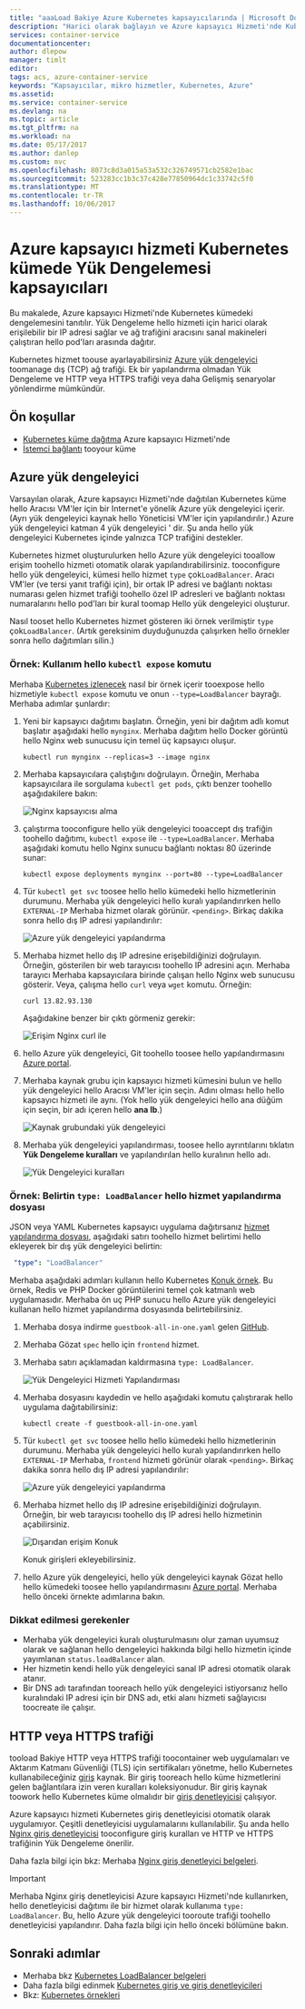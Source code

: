 ```yaml
---
title: "aaaLoad Bakiye Azure Kubernetes kapsayıcılarında | Microsoft Docs"
description: "Harici olarak bağlayın ve Azure kapsayıcı Hizmeti'nde Kubernetes kümedeki birden çok kapsayıcı arasında Yük Dengelemesi."
services: container-service
documentationcenter: 
author: dlepow
manager: timlt
editor: 
tags: acs, azure-container-service
keywords: "Kapsayıcılar, mikro hizmetler, Kubernetes, Azure"
ms.assetid: 
ms.service: container-service
ms.devlang: na
ms.topic: article
ms.tgt_pltfrm: na
ms.workload: na
ms.date: 05/17/2017
ms.author: danlep
ms.custom: mvc
ms.openlocfilehash: 8073c8d3a015a53a532c326749571cb2582e1bac
ms.sourcegitcommit: 523283cc1b3c37c428e77850964dc1c33742c5f0
ms.translationtype: MT
ms.contentlocale: tr-TR
ms.lasthandoff: 10/06/2017
---
```

# <a name="load-balance-containers-in-a-kubernetes-cluster-in-azure-container-service"></a>Azure kapsayıcı hizmeti Kubernetes kümede Yük Dengelemesi kapsayıcıları 
Bu makalede, Azure kapsayıcı Hizmeti'nde Kubernetes kümedeki dengelemesini tanıtılır. Yük Dengeleme hello hizmeti için harici olarak erişilebilir bir IP adresi sağlar ve ağ trafiğini aracısını sanal makineleri çalıştıran hello pod'ları arasında dağıtır.

Kubernetes hizmet toouse ayarlayabilirsiniz [Azure yük dengeleyici](../../load-balancer/load-balancer-overview.md) toomanage dış (TCP) ağ trafiği. Ek bir yapılandırma olmadan Yük Dengeleme ve HTTP veya HTTPS trafiği veya daha Gelişmiş senaryolar yönlendirme mümkündür.

## <a name="prerequisites"></a>Ön koşullar
* [Kubernetes küme dağıtma](container-service-kubernetes-walkthrough.md) Azure kapsayıcı Hizmeti'nde
* [İstemci bağlantı](../container-service-connect.md) tooyour küme

## <a name="azure-load-balancer"></a>Azure yük dengeleyici

Varsayılan olarak, Azure kapsayıcı Hizmeti'nde dağıtılan Kubernetes küme hello Aracısı VM'ler için bir Internet'e yönelik Azure yük dengeleyici içerir. (Ayrı yük dengeleyici kaynak hello Yöneticisi VM'ler için yapılandırılır.) Azure yük dengeleyici katman 4 yük dengeleyici ' dir. Şu anda hello yük dengeleyici Kubernetes içinde yalnızca TCP trafiğini destekler.

Kubernetes hizmet oluşturulurken hello Azure yük dengeleyici tooallow erişim toohello hizmeti otomatik olarak yapılandırabilirsiniz. tooconfigure hello yük dengeleyici, kümesi hello hizmet `type` çok`LoadBalancer`. Aracı VM'ler (ve tersi yanıt trafiği için), bir ortak IP adresi ve bağlantı noktası numarası gelen hizmet trafiği toohello özel IP adresleri ve bağlantı noktası numaralarını hello pod'ları bir kural toomap Hello yük dengeleyici oluşturur. 

 Nasıl tooset hello Kubernetes hizmet gösteren iki örnek verilmiştir `type` çok`LoadBalancer`. (Artık gereksinim duyduğunuzda çalışırken hello örnekler sonra hello dağıtımları silin.)

### <a name="example-use-hello-kubectl-expose-command"></a>Örnek: Kullanım hello `kubectl expose` komutu 
Merhaba [Kubernetes izlenecek](container-service-kubernetes-walkthrough.md) nasıl bir örnek içerir tooexpose hello hizmetiyle `kubectl expose` komutu ve onun `--type=LoadBalancer` bayrağı. Merhaba adımlar şunlardır:

1. Yeni bir kapsayıcı dağıtımı başlatın. Örneğin, yeni bir dağıtım adlı komut başlatır aşağıdaki hello `mynginx`. Merhaba dağıtım hello Docker görüntü hello Nginx web sunucusu için temel üç kapsayıcı oluşur.

    ```console
    kubectl run mynginx --replicas=3 --image nginx
    ```
2. Merhaba kapsayıcılara çalıştığını doğrulayın. Örneğin, Merhaba kapsayıcılara ile sorgulama `kubectl get pods`, çıktı benzer toohello aşağıdakilere bakın:

    ![Nginx kapsayıcısı alma](./media/container-service-kubernetes-load-balancing/nginx-get-pods.png)

3. çalıştırma tooconfigure hello yük dengeleyici tooaccept dış trafiğin toohello dağıtımı, `kubectl expose` ile `--type=LoadBalancer`. Merhaba aşağıdaki komutu hello Nginx sunucu bağlantı noktası 80 üzerinde sunar:

    ```console
    kubectl expose deployments mynginx --port=80 --type=LoadBalancer
    ```

4. Tür `kubectl get svc` toosee hello hello kümedeki hello hizmetlerinin durumunu. Merhaba yük dengeleyici hello kuralı yapılandırırken hello `EXTERNAL-IP` Merhaba hizmet olarak görünür. `<pending>`. Birkaç dakika sonra hello dış IP adresi yapılandırılır: 

    ![Azure yük dengeleyici yapılandırma](./media/container-service-kubernetes-load-balancing/nginx-external-ip.png)

5. Merhaba hizmet hello dış IP adresine erişebildiğinizi doğrulayın. Örneğin, gösterilen bir web tarayıcısı toohello IP adresini açın. Merhaba tarayıcı Merhaba kapsayıcılara birinde çalışan hello Nginx web sunucusu gösterir. Veya, çalışma hello `curl` veya `wget` komutu. Örneğin:

    ```
    curl 13.82.93.130
    ```

    Aşağıdakine benzer bir çıktı görmeniz gerekir:

    ![Erişim Nginx curl ile](./media/container-service-kubernetes-load-balancing/curl-output.png)

6. hello Azure yük dengeleyici, Git toohello toosee hello yapılandırmasını [Azure portal](https://portal.azure.com).

7. Merhaba kaynak grubu için kapsayıcı hizmeti kümesini bulun ve hello yük dengeleyici hello Aracısı VM'ler için seçin. Adını olması hello hello kapsayıcı hizmeti ile aynı. (Yok hello yük dengeleyici hello ana düğüm için seçin, bir adı içeren hello **ana lb**.) 

    ![Kaynak grubundaki yük dengeleyici](./media/container-service-kubernetes-load-balancing/container-resource-group-portal.png)

8. Merhaba yük dengeleyici yapılandırması, toosee hello ayrıntılarını tıklatın **Yük Dengeleme kuralları** ve yapılandırılan hello kuralının hello adı.

    ![Yük Dengeleyici kuralları](./media/container-service-kubernetes-load-balancing/load-balancing-rules.png) 

### <a name="example-specify-type-loadbalancer-in-hello-service-configuration-file"></a>Örnek: Belirtin `type: LoadBalancer` hello hizmet yapılandırma dosyası

JSON veya YAML Kubernetes kapsayıcı uygulama dağıtırsanız [hizmet yapılandırma dosyası](https://kubernetes.io/docs/user-guide/services/operations/#service-configuration-file), aşağıdaki satırı toohello hizmet belirtimi hello ekleyerek bir dış yük dengeleyici belirtin:

```YAML
 "type": "LoadBalancer"
``` 



Merhaba aşağıdaki adımları kullanın hello Kubernetes [Konuk örnek](https://github.com/kubernetes/kubernetes/tree/master/examples/guestbook). Bu örnek, Redis ve PHP Docker görüntülerini temel çok katmanlı web uygulamasıdır. Merhaba ön uç PHP sunucu hello Azure yük dengeleyici kullanan hello hizmet yapılandırma dosyasında belirtebilirsiniz.

1. Merhaba dosya indirme `guestbook-all-in-one.yaml` gelen [GitHub](https://github.com/kubernetes/kubernetes/tree/master/examples/guestbook/all-in-one). 
2. Merhaba Gözat `spec` hello için `frontend` hizmet.
3. Merhaba satırı açıklamadan kaldırmasına `type: LoadBalancer`.

    ![Yük Dengeleyici Hizmeti Yapılandırması](./media/container-service-kubernetes-load-balancing/guestbook-frontend-loadbalance.png)

4. Merhaba dosyasını kaydedin ve hello aşağıdaki komutu çalıştırarak hello uygulama dağıtabilirsiniz:

    ```
    kubectl create -f guestbook-all-in-one.yaml
    ```

5. Tür `kubectl get svc` toosee hello hello kümedeki hello hizmetlerinin durumunu. Merhaba yük dengeleyici hello kuralı yapılandırırken hello `EXTERNAL-IP` Merhaba, `frontend` hizmeti görünür olarak `<pending>`. Birkaç dakika sonra hello dış IP adresi yapılandırılır: 

    ![Azure yük dengeleyici yapılandırma](./media/container-service-kubernetes-load-balancing/guestbook-external-ip.png)

6. Merhaba hizmet hello dış IP adresine erişebildiğinizi doğrulayın. Örneğin, bir web tarayıcısı toohello dış IP adresi hello hizmetinin açabilirsiniz.

    ![Dışarıdan erişim Konuk](./media/container-service-kubernetes-load-balancing/guestbook-web.png)

    Konuk girişleri ekleyebilirsiniz.

7. hello Azure yük dengeleyici, hello yük dengeleyici kaynak Gözat hello hello kümedeki toosee hello yapılandırmasını [Azure portal](https://portal.azure.com). Merhaba hello önceki örnekte adımlarına bakın.

### <a name="considerations"></a>Dikkat edilmesi gerekenler

* Merhaba yük dengeleyici kuralı oluşturulmasını olur zaman uyumsuz olarak ve sağlanan hello dengeleyici hakkında bilgi hello hizmetin içinde yayımlanan `status.loadBalancer` alan.
* Her hizmetin kendi hello yük dengeleyici sanal IP adresi otomatik olarak atanır.
* Bir DNS adı tarafından tooreach hello yük dengeleyici istiyorsanız hello kuralındaki IP adresi için bir DNS adı, etki alanı hizmeti sağlayıcısı toocreate ile çalışır.

## <a name="http-or-https-traffic"></a>HTTP veya HTTPS trafiği

tooload Bakiye HTTP veya HTTPS trafiği toocontainer web uygulamaları ve Aktarım Katmanı Güvenliği (TLS) için sertifikaları yönetme, hello Kubernetes kullanabileceğiniz [giriş](https://kubernetes.io/docs/user-guide/ingress/) kaynak. Bir giriş tooreach hello küme hizmetlerini gelen bağlantılara izin veren kuralları koleksiyonudur. Bir giriş kaynak toowork hello Kubernetes küme olmalıdır bir [giriş denetleyicisi](https://kubernetes.io/docs/user-guide/ingress/#ingress-controllers) çalışıyor.

Azure kapsayıcı hizmeti Kubernetes giriş denetleyicisi otomatik olarak uygulamıyor. Çeşitli denetleyicisi uygulamalarını kullanılabilir. Şu anda hello [Nginx giriş denetleyicisi](https://github.com/kubernetes/ingress/tree/master/examples/deployment/nginx) tooconfigure giriş kuralları ve HTTP ve HTTPS trafiğinin Yük Dengeleme önerilir. 

Daha fazla bilgi için bkz: Merhaba [Nginx giriş denetleyici belgeleri](https://github.com/kubernetes/ingress/tree/master/controllers/nginx/README.md).

> [!IMPORTANT]
> Merhaba Nginx giriş denetleyicisi Azure kapsayıcı Hizmeti'nde kullanırken, hello denetleyicisi dağıtımı ile bir hizmet olarak kullanıma `type: LoadBalancer`. Bu, hello Azure yük dengeleyici tooroute trafiği toohello denetleyicisi yapılandırır. Daha fazla bilgi için hello önceki bölümüne bakın.


## <a name="next-steps"></a>Sonraki adımlar

* Merhaba bkz [Kubernetes LoadBalancer belgeleri](https://kubernetes.io/docs/user-guide/load-balancer/)
* Daha fazla bilgi edinmek [Kubernetes giriş ve giriş denetleyicileri](https://kubernetes.io/docs/user-guide/ingress/)
* Bkz: [Kubernetes örnekleri](https://github.com/kubernetes/kubernetes/tree/master/examples)

